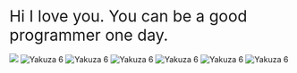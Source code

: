 <h1 style="font-family: -apple-system, system-ui, BlinkMacSystemFont, 'Segoe UI', Roboto, 'Helvetica Neue', Arial, sans-serif; font-weight: normal; margin-bottom: 1rem;">
  Hi I love you. You can be a good programmer one day.
</h1>
  <p style="text-align: left;">
    <img src="https://api.boot.dev/v1/users/public/03e4f1f5-3f97-40f2-acf2-e19bceb8a188/thumbnail" >
    <img src="https://github.com/user-attachments/assets/fa8da43a-b7d4-4a3a-96e0-96e4a7edb3a1" alt="Yakuza 6" />
    <img src="https://github.com/user-attachments/assets/fa8da43a-b7d4-4a3a-96e0-96e4a7edb3a1" alt="Yakuza 6" />
    <img src="https://github.com/user-attachments/assets/fa8da43a-b7d4-4a3a-96e0-96e4a7edb3a1" alt="Yakuza 6" />
    <img src="https://github.com/user-attachments/assets/fa8da43a-b7d4-4a3a-96e0-96e4a7edb3a1" alt="Yakuza 6" />
    <img src="https://github.com/user-attachments/assets/fa8da43a-b7d4-4a3a-96e0-96e4a7edb3a1" alt="Yakuza 6" />
    <img src="https://github.com/user-attachments/assets/fa8da43a-b7d4-4a3a-96e0-96e4a7edb3a1" alt="Yakuza 6" />
  </p>    
